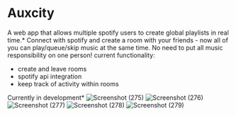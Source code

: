 # Auxcity
A web app that allows multiple spotify users to create global playlists in real time.* 
Connect with spotify and create a room with your friends - now all of you can play/queue/skip music at the same time. No need to put all music responsibility on one person!
current functionality:
- create and leave rooms
- spotify api integration
- keep track of activity within rooms


Currently in development* 
![Screenshot (275)](https://user-images.githubusercontent.com/94067614/153758770-3331e9a7-59d0-4ef8-a9a5-382c1613bb52.png)
![Screenshot (276)](https://user-images.githubusercontent.com/94067614/153758773-3f2c55c8-05c4-47ed-8474-1bf0d1dbd108.png)
![Screenshot (277)](https://user-images.githubusercontent.com/94067614/153758775-e45725a2-04fc-4523-a9d5-38d1cf09f9c8.png)
![Screenshot (278)](https://user-images.githubusercontent.com/94067614/153758776-0f78b2ea-f54a-49ec-955f-029d98c4120a.png)
![Screenshot (279)](https://user-images.githubusercontent.com/94067614/153758778-9e89b72e-6683-48ae-9b36-0ac6a3f61338.png)
